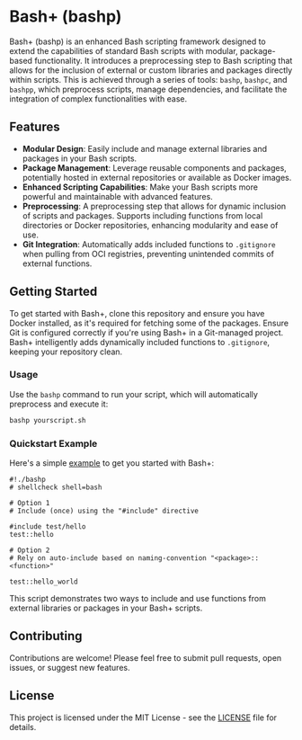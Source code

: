 # Bash+ (bashp)

Bash+ (bashp) is an enhanced Bash scripting framework designed to extend the capabilities of
standard Bash scripts with modular, package-based functionality. It introduces a preprocessing step
to Bash scripting that allows for the inclusion of external or custom libraries and packages
directly within scripts. This is achieved through a series of tools: `bashp`, `bashpc`, and
`bashpp`, which preprocess scripts, manage dependencies, and facilitate the integration of complex
functionalities with ease.

## Features

- **Modular Design**: Easily include and manage external libraries and packages in your Bash
  scripts.
- **Package Management**: Leverage reusable components and packages, potentially hosted in external
  repositories or available as Docker images.
- **Enhanced Scripting Capabilities**: Make your Bash scripts more powerful and maintainable with
  advanced features.
- **Preprocessing**: A preprocessing step that allows for dynamic inclusion of scripts and
  packages. Supports including functions from local directories or Docker repositories, enhancing
  modularity and ease of use.
- **Git Integration**: Automatically adds included functions to `.gitignore` when pulling from OCI
  registries, preventing unintended commits of external functions.

## Getting Started

To get started with Bash+, clone this repository and ensure you have Docker installed, as it's
required for fetching some of the packages. Ensure Git is configured correctly if you're using
Bash+ in a Git-managed project. Bash+ intelligently adds dynamically included functions to
`.gitignore`, keeping your repository clean.

### Usage

Use the `bashp` command to run your script, which will automatically preprocess and execute it:

```bash
bashp yourscript.sh
```

### Quickstart Example

Here's a simple [example](hello-world.sh) to get you started with Bash+:

```shell
#!./bashp
# shellcheck shell=bash

# Option 1
# Include (once) using the "#include" directive

#include test/hello
test::hello

# Option 2
# Rely on auto-include based on naming-convention "<package>::<function>"

test::hello_world
```

This script demonstrates two ways to include and use functions from external libraries or packages in your Bash+ scripts.

## Contributing

Contributions are welcome! Please feel free to submit pull requests, open issues, or suggest new
features.

## License

This project is licensed under the MIT License - see the [LICENSE](LICENSE) file for details.
